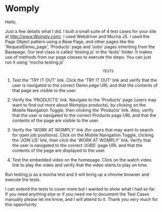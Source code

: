 # Womply

Hello,

Just a few details what I did. I built a small suite of 4 test cases for your site at http://www.Womply.com/. 
I used Webdriver and Mocha JS. I used the Page Object pattern using a Base Page, and other pages like the 'RequestDemo_page', 
'Products' page and 'Jobs' pages inheriting from the Basepage. Our test class is called 'testing.js' in the 'tests' folder. 
It makes use of methods from our page classes to execute the steps. You can just run it using 'mocha testing.js'
 

                                                 TESTS

1. Test the 'TRY IT OUT' link. Click the 'TRY IT OUT' link and verify that the user is navigated to the correct Demo page URL and that the contents of that page are visible to the user.

2. Verify the 'PRODUCTS' link. Navigate to the 'Products' page (users may want to find out more about Womplys products), by clicking on the Mobile Navigation Toggle, then clicking the 'Products' link. Also, verify that the user is navigated to the correct Products page URL and that the contents of the page are visible to the user.

3. Verify the 'WORK AT WOMPLY' link (for users that may want to search for open job positions). Click on the Mobile Navigation Toggle, clicking the 'JOIN US' link, then click the 'WORK AT WOMPLY' link. Verify that the user is navigated to the correct 'JOBS' page URL and that the contents of the page are displayed to the user.

4. Test the embedded video on the homepage. Click on the watch video link to play the video and verify that the video starts to play on time.

Run testing.js as a mocha test and it will bring up a chrome browser and execute the tests.

I can extend the tests to cover more but I wanted to show what I had so far. If you need anything else or if you need me to document the Test Cases manually please let me know, and I will attend to it. Thank you very much for this opportunity
